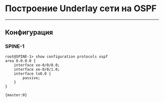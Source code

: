 # Построение Underlay сети на OSPF
---
## Конфигурация
### SPINE-1
```
root@SPINE-1> show configuration protocols ospf 
area 0.0.0.0 {
    interface xe-0/0/0.0;
    interface xe-0/0/1.0;
    interface lo0.0 {
        passive;
    }
}

{master:0}
```
